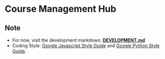 # Course Management Hub

## Note

- For now, visit the development markdown: **[DEVELOPMENT.md](./DEVELOPMENT.md)**
- Coding Style: [Google Javascript Style Guide](https://google.github.io/styleguide/jsguide.html) and [Google Python Style Guide](https://google.github.io/styleguide/pyguide.html).
